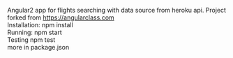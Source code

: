 Angular2 app for flights searching with data source from heroku api.
Project forked from https://angularclass.com <br/>
Installation: npm install <br/>
Running: npm start <br/>
Testing npm test <br/>
more in package.json

